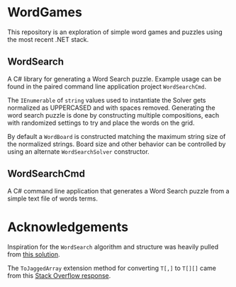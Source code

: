# WordGames

This repository is an exploration of simple word games and puzzles using the most recent .NET stack.

## WordSearch

A C# library for generating a Word Search puzzle. Example usage can be found in the paired command line application project `WordSearchCmd`.

The `IEnumerable` of `string` values used to instantiate the Solver gets normalized as UPPERCASED and with spaces removed. Generating the word search puzzle is done by constructing multiple compositions, each with randomized settings to try and place the words on the grid.

By default a `WordBoard` is constructed matching the maximum string size of the normalized strings. Board size and other behavior can be controlled by using an alternate `WordSearchSolver` constructor.

## WordSearchCmd

A C# command line application that generates a Word Search puzzle from a simple text file of words terms.

# Acknowledgements

Inspiration for the `WordSearch` algorithm and structure was heavily pulled from [this solution](https://repl.it/@blonkm/wordsearch).

The `ToJaggedArray` extension method for converting `T[,]` to `T[][]` came from this [Stack Overflow response](https://stackoverflow.com/a/25995025).
